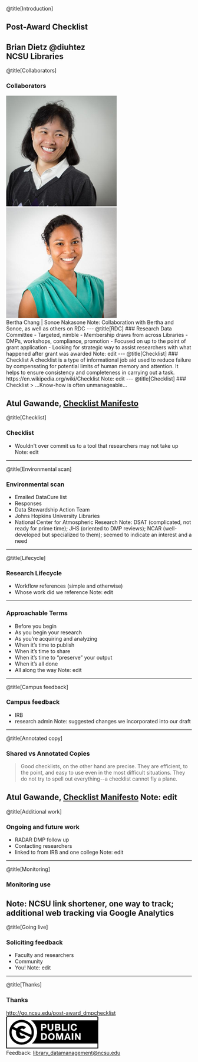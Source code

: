 @title[Introduction]
## Post-Award Checklist
Brian Dietz @diuhtez<br>
NCSU Libraries
---
@title[Collaborators]
### Collaborators
<img src="assets/chang.jpg" alt="Bertha" width="300px" height="300px">
<img src="assets/nakasone.jpg" alt="Sonoe" width="300px" height="300px"><br>
Bertha Chang | Sonoe Nakasone
Note: Collaboration with Bertha and Sonoe, as well as others on RDC
---
@title[RDC]
### Research Data Committee
- Targeted, nimble
- Membership draws from across Libraries
- DMPs, workshops, compliance, promotion
- Focused on up to the point of grant application
- Looking for strategic way to assist researchers with what happened after grant was awarded
Note: edit
---
@title[Checklist]
### Checklist
A checklist is a type of informational job aid used to reduce failure by compensating for potential limits of human memory and attention. It helps to ensure consistency and completeness in carrying out a task.
https://en.wikipedia.org/wiki/Checklist
Note: edit
---
@title[Checklist]
### Checklist
> ...Know-how is often unmanageable...

Atul Gawande, [Checklist Manifesto](http://atulgawande.com/book/the-checklist-manifesto/)
---
@title[Checklist]
### Checklist
- Wouldn't over commit us to a tool that researchers may not take up
Note: edit
---
@title[Environmental scan]
### Environmental scan
- Emailed DataCure list
- Responses
 - Data Stewardship Action Team
 - Johns Hopkins University Libraries
 - National Center for Atmospheric Research
Note: DSAT (complicated, not ready for prime time); JHS (oriented to DMP reviews); NCAR (well-developed but specialized to them); seemed to indicate an interest and a need
---
@title[Lifecycle]
### Research Lifecycle
- Workflow references (simple and otherwise)
- Whose work did we reference
Note: edit
---
### Approachable Terms
- Before you begin
- As you begin your research
- As you’re acquiring and analyzing
- When it’s time to publish
- When it’s time to share
- When it’s time to “preserve” your output
- When it’s all done
- All along the way
Note: edit
---
@title[Campus feedback]
### Campus feedback
- IRB
- research admin
Note: suggested changes we incorporated into our draft
---
@title[Annotated copy]
### Shared vs Annotated Copies
> Good checklists, on the other hand are precise. They are efficient, to the point, and easy to use even in the most difficult situations. They do not try to spell out everything--a checklist cannot fly a plane.

Atul Gawande, [Checklist Manifesto](http://atulgawande.com/book/the-checklist-manifesto/)
Note: edit
---
@title[Additional work]
### Ongoing and future work
- RADAR DMP follow up
- Contacting researchers
- linked to from IRB and one college
Note: edit
---
@title[Monitoring]
### Monitoring use
Note: NCSU link shortener, one way to track; additional web tracking via Google Analytics
---
@title[Going live]
### Soliciting feedback
- Faculty and researchers
- Community
- You!
Note: edit
---
@title[Thanks]
### Thanks
http://go.ncsu.edu/post-award_dmpchecklist <br>
<img src="assets/ccpd.png" alt="Bertha" width="250px" height="88px"><br>
Feedback: library_datamanagement@ncsu.edu

